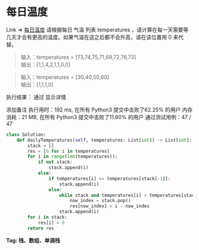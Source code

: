 # 每日温度

Link => [每日温度](https://leetcode-cn.com/problems/daily-temperatures/)
请根据每日 气温 列表 temperatures ，请计算在每一天需要等几天才会有更高的温度。如果气温在这之后都不会升高，请在该位置用 0 来代替。

>输入：temperatures = [73,74,75,71,69,72,76,73]<br />
>输出：[1,1,4,2,1,1,0,0]<br />

>输入：temperatures = [30,40,50,60]<br />
>输出：[1,1,1,0]<br />

执行结果：
通过
显示详情

添加备注
执行用时：192 ms, 在所有 Python3 提交中击败了62.25% 的用户
内存消耗：21 MB, 在所有 Python3 提交中击败了11.60% 的用户
通过测试用例：47 / 47

```python
class Solution:
    def dailyTemperatures(self, temperatures: List[int]) -> List[int]:
        stack = []
        res = [0 for i in temperatures]
        for i in range(len(temperatures)):
            if not stack:
                stack.append(i)
            else:
                if temperatures[i] <= temperatures[stack[-1]]:
                    stack.append(i)
                else:
                    while stack and temperatures[i] > temperatures[stack[-1]]:
                        now_index = stack.pop()
                        res[now_index] = i - now_index
                    stack.append(i)
        for i in stack:
            res[i] = 0
        return res
```
**Tag: 栈、数组、单调栈**
